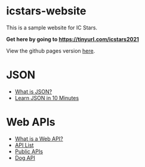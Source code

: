 # icstars-website

This is a sample website for IC Stars.

**Get here by going to https://tinyurl.com/icstars2021**

View the github pages version [here](https://mcsnolte.github.io/icstars-website/).

# JSON

* [What is JSON?](https://www.w3schools.com/whatis/whatis_json.asp)
* [Learn JSON in 10 Minutes](https://beginnersbook.com/2015/04/json-tutorial/)

# Web APIs

* [What is a Web API?](https://www.w3schools.com/js/js_api_intro.asp)
* [API List](https://apilist.fun/)
* [Public APIs](https://github.com/public-apis/public-apis)
* [Dog API](https://dog.ceo/dog-api/documentation/random)
